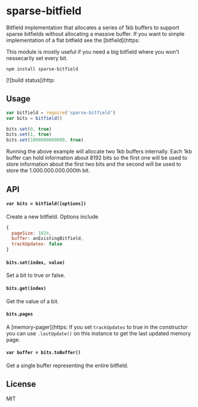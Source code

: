 # sparse-bitfield

Bitfield implementation that allocates a series of 1kb buffers to support sparse bitfields
without allocating a massive buffer. If you want to simple implementation of a flat bitfield
see the [bitfield](https:

This module is mostly useful if you need a big bitfield where you won't nessecarily set every bit.

```
npm install sparse-bitfield
```

[![build status](http:

## Usage

``` js
var bitfield = require('sparse-bitfield')
var bits = bitfield()

bits.set(0, true) 
bits.set(1, true) 
bits.set(1000000000000, true) 
```

Running the above example will allocate two 1kb buffers internally.
Each 1kb buffer can hold information about 8192 bits so the first one will be used to store information about the first two bits and the second will be used to store the 1.000.000.000.000th bit.

## API

#### `var bits = bitfield([options])`

Create a new bitfield. Options include

``` js
{
  pageSize: 1024, 
  buffer: anExistingBitfield,
  trackUpdates: false 
}
```

#### `bits.set(index, value)`

Set a bit to true or false.

#### `bits.get(index)`

Get the value of a bit.

#### `bits.pages`

A [memory-pager](https:
If you set `trackUpdates` to true in the constructor you can use `.lastUpdate()` on this instance to get the last updated memory page.

#### `var buffer = bits.toBuffer()`

Get a single buffer representing the entire bitfield.

## License

MIT
